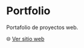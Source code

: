 # Portfolio

Portafolio de proyectos web.

:globe_with_meridians: [Ver sitio web](https://luiggi-piero.github.io/portfolio/)

</br>


